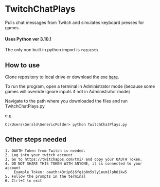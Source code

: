 # TwitchChatPlays
Pulls chat messages from Twitch and simulates keyboard presses for games.


#### Uses Python ver 3.10.1

The only non built in python import is ```requests```.

## How to use

Clone repository to local drive or download the exe [here](https://github.com/Gerald-Ju/TwitchChatPlays/releases).

To run the program, open a terminal in Administrator mode (because some games will override ignore inputs if not in Administrator mode)

Navigate to the path where you downloaded the files and run TwitchChatPlays.py

e.g.
```
C:\Users\Gerald\GenericFolder> python TwitchChatPlays.py
```

## Other steps needed

    1. OAUTH Token from Twitch is needed. 
    2. Log into your twitch account
    3. Go to https://twitchapps.com/tmi/ and copy your OAUTH Token.
    4. DO NOT SHARE THIS TOKEN WITH ANYONE, it is connected to your account
        Example Token: oauth:43rip6j6fgio8n5xly1oum1lph8ikw5
    5. Follow the prompts in the terminal
    6. Ctrl+C to exit
